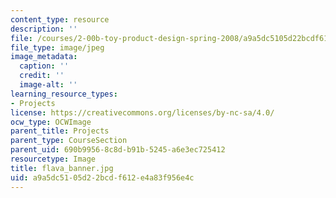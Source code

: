 ```yaml
---
content_type: resource
description: ''
file: /courses/2-00b-toy-product-design-spring-2008/a9a5dc5105d22bcdf612e4a83f956e4c_flava_banner.jpg
file_type: image/jpeg
image_metadata:
  caption: ''
  credit: ''
  image-alt: ''
learning_resource_types:
- Projects
license: https://creativecommons.org/licenses/by-nc-sa/4.0/
ocw_type: OCWImage
parent_title: Projects
parent_type: CourseSection
parent_uid: 690b9956-8c8d-b91b-5245-a6e3ec725412
resourcetype: Image
title: flava_banner.jpg
uid: a9a5dc51-05d2-2bcd-f612-e4a83f956e4c
---
```

